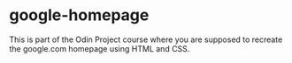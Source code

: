 # google-homepage

This is part of the Odin Project course where you are supposed to recreate the google.com homepage using HTML and CSS.
